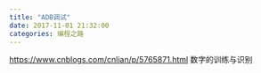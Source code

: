 ```yaml
---
title: "ADB调试"
date: 2017-11-01 21:32:00
categories: 编程之路
---
```


https://www.cnblogs.com/cnlian/p/5765871.html  数字的训练与识别